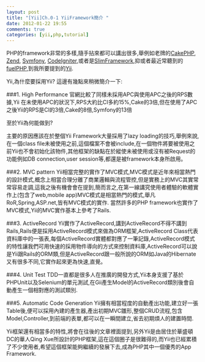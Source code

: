 ```yaml
---
layout: post
title: "[Yii]Ch.0-1 YiiFramework簡介 "
date: 2012-01-22 19:55
comments: true
categories: [yii,php,tutorial]
---
```

PHP的framework非常的多樣,隨手拈來都可以講出很多,舉例如老牌的[CakePHP](http://cakephp.org/), [Zend](http://framework.zend.com), [Symfony](http://www.symfony-project.org/), [CodeIgniter](http://codeigniter.com),或者是[SlimFramework](http://www.slimframework.com),抑或者最近常聽到的[fuelPHP](http://fuelphp.com),到我所要提到的[Yii](http://www.yiiframewok.com).

Yii,為什麼要採用Yii? 這邊有幾點來稍微簡介一下:

###1. High Performance
官網比較了同樣未採用APC與使用APC之後的RPS數據,Yii 在未使用APC的狀況下,RPS大約比CI多約15%,Cake的3倍,但在使用了APC之後Yii的RPS是CI的3倍,Cake的8倍,Symfony的13倍

至於Yii為何能做到?
<!-- more -->

主要的原因應該在於整個Yii Framework大量採用了lazy loading的技巧,舉例來說,在一個class file未被使用之前,這個檔案不會被include,在一個物件將要被使用之前Yii也不會初始化該物件,其他框架的缺點在於縱使未被使用或沒有被Request的功能例如DB connection,user session等,都還是被framework本身所啟用。

###2. MVC pattern
Yii相當完整的實作了MVC模式,MVC模式是近年來相當熱門的設計模式,概念上相當合理分離了商業邏輯與流程管控,但是實務上的MVC其實常常容易走調,這我之後有機會會在提到,簡而言之,在第一線講究使用者體驗的軟體實作上(包含了web,mobile app)MVC模式是相當熱門的模式,舉凡RoR,Spring,ASP.net,皆有MVC模式的實作. 當然許多的PHP framework也實作了MVC模式,Yii的MVC實作基本上參考了Rails.

###3. ActiveRecord
Yii實作了ActiveRecord,講到ActiveRecord不得不講到Rails,Rails便是採用ActiveRecord模式來做為ORM框架,ActiveRecord Class代表資料庫中的一張表,每個ActiveRecord實體都對應了一筆記錄,ActiveRecord模式的特性讓我們可用快速的採用物件導向的方式來控制資料庫,ActiveRecord可以說是Yii跟Rails的ORM類,但是ActiveRecord跟一般所說的ORM如Java的Hibernate又有很多不同,它實作起來更為快速,直覺。

###4. Unit Test
TDD一直都是很多人在推廣的開發方式,Yii本身支援了基於PHPUnit以及Selenium的單元測試,在Gii產生Model的ActiveRecord類別後會自動產生一個相對應的測試類別.

###5. Automatic Code Generation
Yii擁有相當程度的自動產出功能,建立好一張Table後,便可以採用內建的產生器,產出初期MVC雛形,整個CRUD流程,包含Model,Controller,到前端的表單,都可以在一瞬間建立,省去初期煩人的建置時間.

Yii框架還有相當多的特性,將會在往後的文章裡面提到,另外Yii是由居住於華盛頓DC的華人Qing Xue所設計的PHP框架,這在這個圈子是很難得的,而Yii也已經累積了不少使用者,希望這個框架能夠繼續的發展下去,成為PHP其中一個優秀的App Framework.